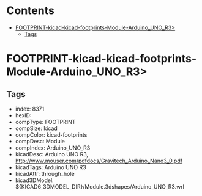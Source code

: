 



Contents
========

* [FOOTPRINT-kicad-kicad-footprints-Module-Arduino_UNO_R3>](#footprint-kicad-kicad-footprints-module-arduino_uno_r3)
	* [Tags](#tags)

# FOOTPRINT-kicad-kicad-footprints-Module-Arduino_UNO_R3>

## Tags

- index: 8371
- hexID: 
- oompType: FOOTPRINT
- oompSize: kicad
- oompColor: kicad-footprints
- oompDesc: Module
- oompIndex: Arduino_UNO_R3
- kicadDesc: Arduino UNO R3, http://www.mouser.com/pdfdocs/Gravitech_Arduino_Nano3_0.pdf
- kicadTags: Arduino UNO R3
- kicadAttr: through_hole
- kicad3DModel: ${KICAD6_3DMODEL_DIR}/Module.3dshapes/Arduino_UNO_R3.wrl
